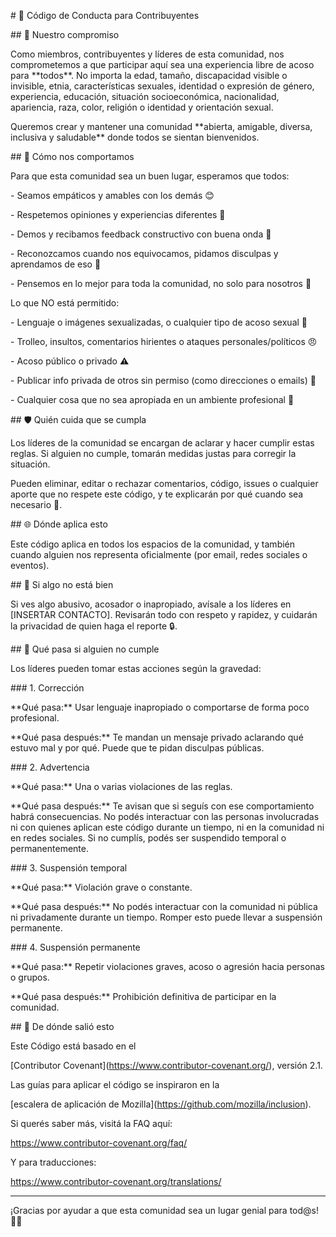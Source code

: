 \# 📜 Código de Conducta para Contribuyentes



\## 🤝 Nuestro compromiso



Como miembros, contribuyentes y líderes de esta comunidad, nos comprometemos a que participar aquí sea una experiencia libre de acoso para \*\*todos\*\*. No importa la edad, tamaño, discapacidad visible o invisible, etnia, características sexuales, identidad o expresión de género, experiencia, educación, situación socioeconómica, nacionalidad, apariencia, raza, color, religión o identidad y orientación sexual.



Queremos crear y mantener una comunidad \*\*abierta, amigable, diversa, inclusiva y saludable\*\* donde todos se sientan bienvenidos.



\## 🌟 Cómo nos comportamos



Para que esta comunidad sea un buen lugar, esperamos que todos:



\- Seamos empáticos y amables con los demás 😊

\- Respetemos opiniones y experiencias diferentes 🙌

\- Demos y recibamos feedback constructivo con buena onda 💬

\- Reconozcamos cuando nos equivocamos, pidamos disculpas y aprendamos de eso 🙏

\- Pensemos en lo mejor para toda la comunidad, no solo para nosotros 💪



Lo que NO está permitido:



\- Lenguaje o imágenes sexualizadas, o cualquier tipo de acoso sexual 🚫

\- Trolleo, insultos, comentarios hirientes o ataques personales/políticos 😠

\- Acoso público o privado ⚠️

\- Publicar info privada de otros sin permiso (como direcciones o emails) 📵

\- Cualquier cosa que no sea apropiada en un ambiente profesional 🚷



\## 🛡️ Quién cuida que se cumpla



Los líderes de la comunidad se encargan de aclarar y hacer cumplir estas reglas. Si alguien no cumple, tomarán medidas justas para corregir la situación.



Pueden eliminar, editar o rechazar comentarios, código, issues o cualquier aporte que no respete este código, y te explicarán por qué cuando sea necesario 📝.



\## 🌐 Dónde aplica esto



Este código aplica en todos los espacios de la comunidad, y también cuando alguien nos representa oficialmente (por email, redes sociales o eventos).



\## 🚨 Si algo no está bien



Si ves algo abusivo, acosador o inapropiado, avísale a los líderes en \[INSERTAR CONTACTO]. Revisarán todo con respeto y rapidez, y cuidarán la privacidad de quien haga el reporte 🔒.



\## 📏 Qué pasa si alguien no cumple



Los líderes pueden tomar estas acciones según la gravedad:



\### 1. Corrección



\*\*Qué pasa:\*\* Usar lenguaje inapropiado o comportarse de forma poco profesional.



\*\*Qué pasa después:\*\* Te mandan un mensaje privado aclarando qué estuvo mal y por qué. Puede que te pidan disculpas públicas.



\### 2. Advertencia



\*\*Qué pasa:\*\* Una o varias violaciones de las reglas.



\*\*Qué pasa después:\*\* Te avisan que si seguís con ese comportamiento habrá consecuencias. No podés interactuar con las personas involucradas ni con quienes aplican este código durante un tiempo, ni en la comunidad ni en redes sociales. Si no cumplís, podés ser suspendido temporal o permanentemente.



\### 3. Suspensión temporal



\*\*Qué pasa:\*\* Violación grave o constante.



\*\*Qué pasa después:\*\* No podés interactuar con la comunidad ni pública ni privadamente durante un tiempo. Romper esto puede llevar a suspensión permanente.



\### 4. Suspensión permanente



\*\*Qué pasa:\*\* Repetir violaciones graves, acoso o agresión hacia personas o grupos.



\*\*Qué pasa después:\*\* Prohibición definitiva de participar en la comunidad.



\## 🙏 De dónde salió esto



Este Código está basado en el  

\[Contributor Covenant](https://www.contributor-covenant.org/), versión 2.1.



Las guías para aplicar el código se inspiraron en la  

\[escalera de aplicación de Mozilla](https://github.com/mozilla/inclusion).



Si querés saber más, visitá la FAQ aquí:  

<https://www.contributor-covenant.org/faq/>  

Y para traducciones:  

<https://www.contributor-covenant.org/translations/>



---



¡Gracias por ayudar a que esta comunidad sea un lugar genial para tod@s! 💙✨



